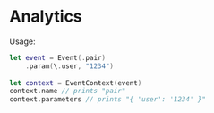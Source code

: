 # Analytics

Usage:


```swift
let event = Event(.pair)
    .param(\.user, "1234")
    
let context = EventContext(event)
context.name // prints "pair"
context.parameters // prints "{ 'user': '1234' }"
```
